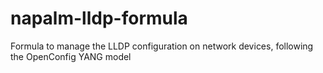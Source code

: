 # napalm-lldp-formula
Formula to manage the LLDP configuration on network devices, following the OpenConfig YANG model
